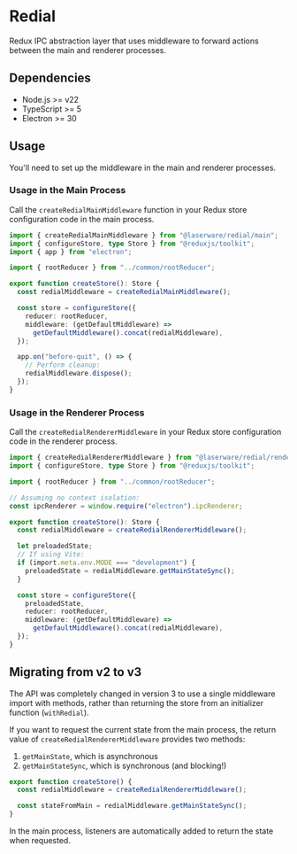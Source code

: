 # Redial

Redux IPC abstraction layer that uses middleware to forward actions between the main and renderer processes.

## Dependencies

- Node.js >= v22
- TypeScript >= 5
- Electron >= 30

## Usage

You'll need to set up the middleware in the main and renderer processes.

### Usage in the Main Process

Call the `createRedialMainMiddleware` function in your Redux store configuration code in the main process.

```ts
import { createRedialMainMiddleware } from "@laserware/redial/main";
import { configureStore, type Store } from "@reduxjs/toolkit";
import { app } from "electron";

import { rootReducer } from "../common/rootReducer";

export function createStore(): Store {
  const redialMiddleware = createRedialMainMiddleware();

  const store = configureStore({
    reducer: rootReducer,
    middleware: (getDefaultMiddleware) =>
      getDefaultMiddleware().concat(redialMiddleware),
  });

  app.on("before-quit", () => {
    // Perform cleanup:
    redialMiddleware.dispose();
  });
}
```

### Usage in the Renderer Process

Call the `createRedialRendererMiddleware` in your Redux store configuration code in the renderer process.

```ts
import { createRedialRendererMiddleware } from "@laserware/redial/renderer";
import { configureStore, type Store } from "@reduxjs/toolkit";

import { rootReducer } from "../common/rootReducer";

// Assuming no context isolation:
const ipcRenderer = window.require("electron").ipcRenderer;

export function createStore(): Store {
  const redialMiddleware = createRedialRendererMiddleware();

  let preloadedState;
  // If using Vite:
  if (import.meta.env.MODE === "development") {
    preloadedState = redialMiddleware.getMainStateSync();
  }

  const store = configureStore({
    preloadedState,
    reducer: rootReducer,
    middleware: (getDefaultMiddleware) =>
      getDefaultMiddleware().concat(redialMiddleware),
  });
}
```

## Migrating from v2 to v3

The API was completely changed in version 3 to use a single middleware import with methods, rather than returning the store from an initializer function (`withRedial`).

If you want to request the current state from the main process, the return value of `createRedialRendererMiddleware` provides two methods:

1. `getMainState`, which is asynchronous
2. `getMainStateSync`, which is synchronous (and blocking!)

```ts
export function createStore() {
  const redialMiddleware = createRedialRendererMiddleware();

  const stateFromMain = redialMiddleware.getMainStateSync();
}
```

In the main process, listeners are automatically added to return the state when requested.
